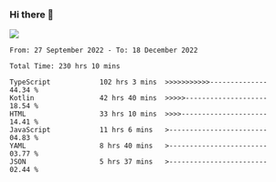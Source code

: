 ### Hi there 👋

<!--<a href="https://github.com/search?o=desc&q=author%3Abushiyi&s=committer-date&type=Commits">-->
<!--    <img align="center" height = "178" src="https://github-readme-stats.vercel.app/api?username=bushiyi&count_private=true&show_icons=true&theme=noctis_minimus&hide=contribs&include_all_commits=true" />-->
<!--</a>-->
<!--<a href="https://github.com/bushiyi?tab=repositories">-->
<!--    <img align="center" height = "178" src="https://github-readme-stats.vercel.app/api/top-langs/?username=bushiyi&count_private=true&theme=noctis_minimus" />-->
<!--</a>-->
 
<!-- [![Ashutosh's github activity graph](https://activity-graph.herokuapp.com/graph?username=bushiyi&theme=react&bg_color=1B2932&point=698B69&line=698B69)](https://github.com/ashutosh00710/github-readme-activity-graph)
 -->


![](https://raw.githubusercontent.com/bushiyi/bushiyi/master/assets/github-contribution-grid-snake.svg)

<!--START_SECTION:waka-->

```text
From: 27 September 2022 - To: 18 December 2022

Total Time: 230 hrs 10 mins

TypeScript            102 hrs 3 mins  >>>>>>>>>>>--------------   44.34 %
Kotlin                42 hrs 40 mins  >>>>>--------------------   18.54 %
HTML                  33 hrs 10 mins  >>>>---------------------   14.41 %
JavaScript            11 hrs 6 mins   >------------------------   04.83 %
YAML                  8 hrs 40 mins   >------------------------   03.77 %
JSON                  5 hrs 37 mins   >------------------------   02.44 %
```

<!--END_SECTION:waka-->

